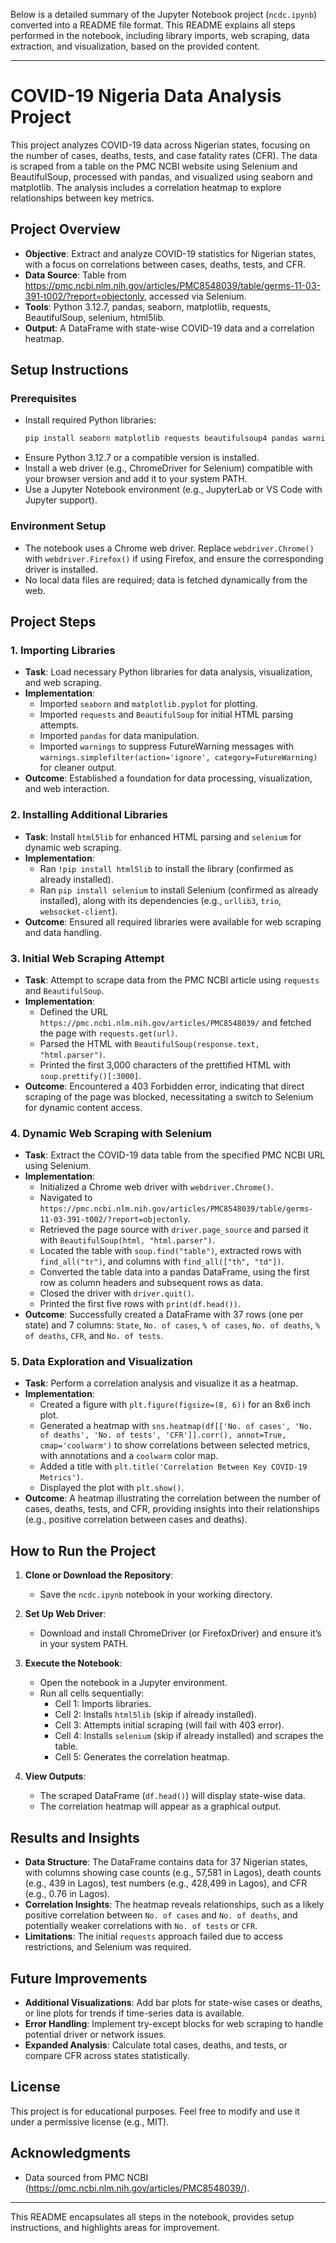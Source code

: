 Below is a detailed summary of the Jupyter Notebook project (`ncdc.ipynb`) converted into a README file format. This README explains all steps performed in the notebook, including library imports, web scraping, data extraction, and visualization, based on the provided content.

---

# COVID-19 Nigeria Data Analysis Project

This project analyzes COVID-19 data across Nigerian states, focusing on the number of cases, deaths, tests, and case fatality rates (CFR). The data is scraped from a table on the PMC NCBI website using Selenium and BeautifulSoup, processed with pandas, and visualized using seaborn and matplotlib. The analysis includes a correlation heatmap to explore relationships between key metrics.

## Project Overview

- **Objective**: Extract and analyze COVID-19 statistics for Nigerian states, with a focus on correlations between cases, deaths, tests, and CFR.
- **Data Source**: Table from https://pmc.ncbi.nlm.nih.gov/articles/PMC8548039/table/germs-11-03-391-t002/?report=objectonly, accessed via Selenium.
- **Tools**: Python 3.12.7, pandas, seaborn, matplotlib, requests, BeautifulSoup, selenium, html5lib.
- **Output**: A DataFrame with state-wise COVID-19 data and a correlation heatmap.

## Setup Instructions

### Prerequisites
- Install required Python libraries:
  ```bash
  pip install seaborn matplotlib requests beautifulsoup4 pandas warnings html5lib selenium urllib3 trio trio-websocket certifi typing_extensions websocket-client attrs sortedcontainers idna outcome sniffio wsproto pysocks
  ```
- Ensure Python 3.12.7 or a compatible version is installed.
- Install a web driver (e.g., ChromeDriver for Selenium) compatible with your browser version and add it to your system PATH.
- Use a Jupyter Notebook environment (e.g., JupyterLab or VS Code with Jupyter support).

### Environment Setup
- The notebook uses a Chrome web driver. Replace `webdriver.Chrome()` with `webdriver.Firefox()` if using Firefox, and ensure the corresponding driver is installed.
- No local data files are required; data is fetched dynamically from the web.

## Project Steps

### 1. Importing Libraries
- **Task**: Load necessary Python libraries for data analysis, visualization, and web scraping.
- **Implementation**:
  - Imported `seaborn` and `matplotlib.pyplot` for plotting.
  - Imported `requests` and `BeautifulSoup` for initial HTML parsing attempts.
  - Imported `pandas` for data manipulation.
  - Imported `warnings` to suppress FutureWarning messages with `warnings.simplefilter(action='ignore', category=FutureWarning)` for cleaner output.
- **Outcome**: Established a foundation for data processing, visualization, and web interaction.

### 2. Installing Additional Libraries
- **Task**: Install `html5lib` for enhanced HTML parsing and `selenium` for dynamic web scraping.
- **Implementation**:
  - Ran `!pip install html5lib` to install the library (confirmed as already installed).
  - Ran `pip install selenium` to install Selenium (confirmed as already installed), along with its dependencies (e.g., `urllib3`, `trio`, `websocket-client`).
- **Outcome**: Ensured all required libraries were available for web scraping and data handling.

### 3. Initial Web Scraping Attempt
- **Task**: Attempt to scrape data from the PMC NCBI article using `requests` and `BeautifulSoup`.
- **Implementation**:
  - Defined the URL `https://pmc.ncbi.nlm.nih.gov/articles/PMC8548039/` and fetched the page with `requests.get(url)`.
  - Parsed the HTML with `BeautifulSoup(response.text, "html.parser")`.
  - Printed the first 3,000 characters of the prettified HTML with `soup.prettify()[:3000]`.
- **Outcome**: Encountered a 403 Forbidden error, indicating that direct scraping of the page was blocked, necessitating a switch to Selenium for dynamic content access.

### 4. Dynamic Web Scraping with Selenium
- **Task**: Extract the COVID-19 data table from the specified PMC NCBI URL using Selenium.
- **Implementation**:
  - Initialized a Chrome web driver with `webdriver.Chrome()`.
  - Navigated to `https://pmc.ncbi.nlm.nih.gov/articles/PMC8548039/table/germs-11-03-391-t002/?report=objectonly`.
  - Retrieved the page source with `driver.page_source` and parsed it with `BeautifulSoup(html, "html.parser")`.
  - Located the table with `soup.find("table")`, extracted rows with `find_all("tr")`, and columns with `find_all(["th", "td"])`.
  - Converted the table data into a pandas DataFrame, using the first row as column headers and subsequent rows as data.
  - Closed the driver with `driver.quit()`.
  - Printed the first five rows with `print(df.head())`.
- **Outcome**: Successfully created a DataFrame with 37 rows (one per state) and 7 columns: `State`, `No. of cases`, `% of cases`, `No. of deaths`, `% of deaths`, `CFR`, and `No. of tests`.

### 5. Data Exploration and Visualization
- **Task**: Perform a correlation analysis and visualize it as a heatmap.
- **Implementation**:
  - Created a figure with `plt.figure(figsize=(8, 6))` for an 8x6 inch plot.
  - Generated a heatmap with `sns.heatmap(df[['No. of cases', 'No. of deaths', 'No. of tests', 'CFR']].corr(), annot=True, cmap='coolwarm')` to show correlations between selected metrics, with annotations and a `coolwarm` color map.
  - Added a title with `plt.title('Correlation Between Key COVID-19 Metrics')`.
  - Displayed the plot with `plt.show()`.
- **Outcome**: A heatmap illustrating the correlation between the number of cases, deaths, tests, and CFR, providing insights into their relationships (e.g., positive correlation between cases and deaths).

## How to Run the Project

1. **Clone or Download the Repository**:
   - Save the `ncdc.ipynb` notebook in your working directory.

2. **Set Up Web Driver**:
   - Download and install ChromeDriver (or FirefoxDriver) and ensure it’s in your system PATH.

3. **Execute the Notebook**:
   - Open the notebook in a Jupyter environment.
   - Run all cells sequentially:
     - Cell 1: Imports libraries.
     - Cell 2: Installs `html5lib` (skip if already installed).
     - Cell 3: Attempts initial scraping (will fail with 403 error).
     - Cell 4: Installs `selenium` (skip if already installed) and scrapes the table.
     - Cell 5: Generates the correlation heatmap.

4. **View Outputs**:
   - The scraped DataFrame (`df.head()`) will display state-wise data.
   - The correlation heatmap will appear as a graphical output.

## Results and Insights
- **Data Structure**: The DataFrame contains data for 37 Nigerian states, with columns showing case counts (e.g., 57,581 in Lagos), death counts (e.g., 439 in Lagos), test numbers (e.g., 428,499 in Lagos), and CFR (e.g., 0.76 in Lagos).
- **Correlation Insights**: The heatmap reveals relationships, such as a likely positive correlation between `No. of cases` and `No. of deaths`, and potentially weaker correlations with `No. of tests` or `CFR`.
- **Limitations**: The initial `requests` approach failed due to access restrictions, and Selenium was required.
  
## Future Improvements
- **Additional Visualizations**: Add bar plots for state-wise cases or deaths, or line plots for trends if time-series data is available.
- **Error Handling**: Implement try-except blocks for web scraping to handle potential driver or network issues.
- **Expanded Analysis**: Calculate total cases, deaths, and tests, or compare CFR across states statistically.

## License
This project is for educational purposes. Feel free to modify and use it under a permissive license (e.g., MIT).

## Acknowledgments
- Data sourced from PMC NCBI (https://pmc.ncbi.nlm.nih.gov/articles/PMC8548039/).

--- 

This README encapsulates all steps in the notebook, provides setup instructions, and highlights areas for improvement. 